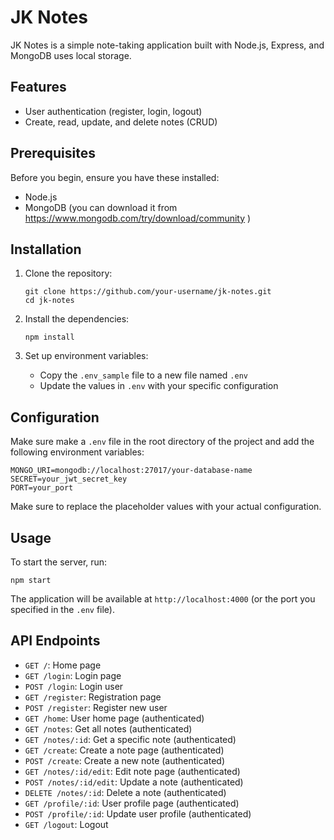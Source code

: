 # JK Notes

JK Notes is a simple note-taking application built with Node.js, Express, and MongoDB uses local storage.

## Features

- User authentication (register, login, logout)
- Create, read, update, and delete notes (CRUD)

## Prerequisites

Before you begin, ensure you have these installed:

- Node.js
- MongoDB (you can download it from https://www.mongodb.com/try/download/community )

## Installation

1. Clone the repository:

   ```
   git clone https://github.com/your-username/jk-notes.git
   cd jk-notes
   ```

2. Install the dependencies:

   ```
   npm install
   ```

3. Set up environment variables:
   - Copy the `.env_sample` file to a new file named `.env`
   - Update the values in `.env` with your specific configuration

## Configuration

Make sure make a `.env` file in the root directory of the project and add the following environment variables:

```
MONGO_URI=mongodb://localhost:27017/your-database-name
SECRET=your_jwt_secret_key
PORT=your_port
```

Make sure to replace the placeholder values with your actual configuration.

## Usage

To start the server, run:

```
npm start
```

The application will be available at `http://localhost:4000` (or the port you specified in the `.env` file).

## API Endpoints

- `GET /`: Home page
- `GET /login`: Login page
- `POST /login`: Login user
- `GET /register`: Registration page
- `POST /register`: Register new user
- `GET /home`: User home page (authenticated)
- `GET /notes`: Get all notes (authenticated)
- `GET /notes/:id`: Get a specific note (authenticated)
- `GET /create`: Create a note page (authenticated)
- `POST /create`: Create a new note (authenticated)
- `GET /notes/:id/edit`: Edit note page (authenticated)
- `POST /notes/:id/edit`: Update a note (authenticated)
- `DELETE /notes/:id`: Delete a note (authenticated)
- `GET /profile/:id`: User profile page (authenticated)
- `POST /profile/:id`: Update user profile (authenticated)
- `GET /logout`: Logout
